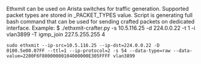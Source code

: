 Ethxmit can be used on Arista switches for traffic generation. Supported packet types are stored in _PACKET_TYPES value. Script is generating full bash command that can be used for sending crafted packets on dedicated interface.
Example:
    $ ./ethxmit-crafter.py -s 10.5.116.25 -d 224.0.0.22 -t 1 -i vlan3899 -T igmp_join 227.5.255.255 4

    sudo ethxmit --ip-src=10.5.116.25 --ip-dst=224.0.0.22 -D 0100.5e00.07FF --ttl=1 --ip-protocol=2 -s 54 --data-type=raw --data-value=2200F6F80000000104000000E305FFFF vlan3899